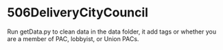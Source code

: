 # 506DeliveryCityCouncil
Run getData.py to clean data
in the data folder, it add tags or whether you are a member of PAC, lobbyist, or Union PACs.

